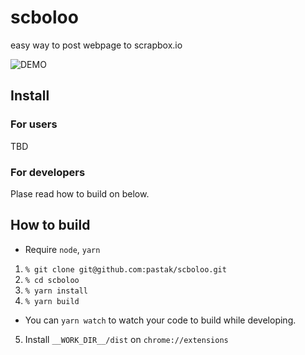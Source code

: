 # scboloo
easy way to post webpage to scrapbox.io

![DEMO](docs/demo.gif)

## Install

### For users

TBD

### For developers

Plase read how to build on below.

## How to build

- Require `node`, `yarn`

1. `% git clone git@github.com:pastak/scboloo.git`
2. `% cd scboloo`
3. `% yarn install`
4. `% yarn build`
  - You can `yarn watch` to watch your code to build while developing.
5. Install `__WORK_DIR__/dist` on `chrome://extensions`
